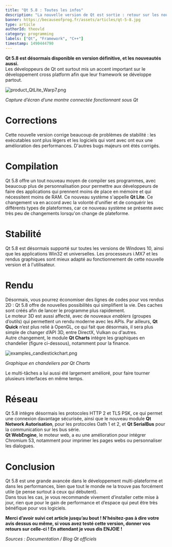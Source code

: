 ```yaml
---
title: "Qt 5.8 : Toutes les infos"
description: "La nouvelle version de Qt est sortie : retour sur les nouveautés et changements"
banner: https://becauseofprog.fr/assets/articles/qt-5-8.jpg
type: article
authorId: theovld
category: programming
labels: ["Qt", "Framework", "C++"]
timestamp: 1490444790
---
```


**Qt 5.8 est désormais disponible en version définitive, et les nouveautés aussi.**  
 Les développeurs de Qt ont surtout mis un accent important sur le développement cross platform afin que leur framework se développe partout.

 ![product_QtLite_Warp7.png](https://lh4.googleusercontent.com/lQtLra-IhLYSiuCKsCzYZVCvwLGVnKi2Z1hu3BR5Kddc1tFqgfoWOxW3tX64_xq7OwZRo3zz7dBsXmETzjGNlqRiFV9YqC1vqLHdyHei4SHl15cxDm6YHqJKIcuWfWi2KeRvHRNN)

 *Capture d’écran d’une montre connectée fonctionnant sous Qt*

 Corrections
===========

 Cette nouvelle version corrige beaucoup de problèmes de stabilité : les exécutables sont plus légers et les logiciels qui vont avec ont eux une amélioration des performances. D'autres bugs majeurs ont étés corrigés.

 Compilation
===========

 Qt 5.8 offre un tout nouveau moyen de compiler ses programmes, avec beaucoup plus de personnalisation pour permettre aux développeurs de faire des applications qui prennent moins de place en mémoire et qui nécessitent moins de RAM. Ce nouveau système s'appelle **Qt Lite**. Ce changement va en accord avec la volonté d'unifier et de conquérir les différents types de plateformes, car ce nouveau système se présente avec très peu de changements lorsqu'on change de plateforme.

 Stabilité
=========

 Qt 5.8 est désormais supporté sur toutes les versions de Windows 10, ainsi que les applications Win32 et universelles. Les processeurs i.MX7 et les rendus graphiques sont mieux adapté au fonctionnement de cette nouvelle version et à l'utilisateur.

 Rendu
=====

 Désormais, vous pourrez économiser des lignes de codes pour vos rendus 2D : Qt 5.8 offre de nouvelles possibilités qui simplifient la vie. Des caches sont créés afin de lancer le programme plus rapidement.  
 Le moteur 3D est aussi affecté, avec de nouveaux *enablers* (groupes d’outils) qui permettent un rendu moderne avec les APIs. Par ailleurs, **Qt Quick** n’est plus relié à OpenGL, ce qui fait que désormais, il sera plus simple de changer d’API 3D, entre DirectX, Vulkan ou d'autres.  
 Autre changement, le module **Qt Charts** intègre les graphiques en chandelier (figure ci-dessous), notamment pour la finance.

 ![examples_candlestickchart.png](https://lh3.googleusercontent.com/8GXv3S1mzdyUfYGWmSlur3B9WHf0ChV3N7Fwcsw2LMkGpYmXcBLGhPLvoiw-DAzEO3EAe2QTy8IL86xGEQen6hM_ldSM0gOvRsZVKAoHnpN8ja8qmazoTKdcqSrGe1bUUzSzCcAR)

 *Graphique en chandeliers par Qt Charts*

 Le multi-tâches a lui aussi été largement amélioré, pour faire tourner plusieurs interfaces en même temps.

 Réseau
======

 Qt 5.8 intègre désormais les protocoles HTTP 2 et TLS PSK, ce qui permet une connexion davantage sécurisée, ainsi que le nouveau module **Qt Network Autorisation**, pour les protocoles Oath 1 et 2, et **Qt SerialBus** pour la communication sur les bus série.  
 **Qt WebEngine**, le moteur web, a eu une amélioration pour intégrer Chromium 53, notamment pour imprimer les pages webs ou personnaliser les dialogues.

 Conclusion
==========

 Qt 5.8 est une grande avancée dans le développement multi-plateforme et dans les performances, bien que tout le monde ne la trouve pas forcément utile (je pense surtout à ceux qui débutent).  
 Dans tous les cas, je vous recommande vivement d’installer cette mise à jour, rien que pour le gain de performance et d’espace qui peut être très bénéfique pour vos logiciels.

 **Merci d’avoir suivi cet article jusqu’au bout ! N’hésitez-pas à dire votre avis dessus ou même, si vous avez testé cette version, donner vos retours sur celle-ci ! En attendant je vous dis ENJOIE !**

 *Sources : Documentation / Blog Qt officiels*

 

